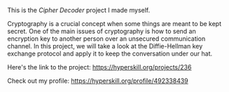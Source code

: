 This is the *Cipher Decoder* project I made myself.


<p>Cryptography is a crucial concept when some things are meant to be kept secret. One of the main issues of cryptography is how to send an encryption key to another person over an unsecured communication channel. In this project, we will take a look at the Diffie-Hellman key exchange protocol and apply it to keep the conversation under our hat.</p>

Here's the link to the project: https://hyperskill.org/projects/236

Check out my profile: https://hyperskill.org/profile/492338439